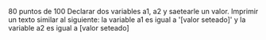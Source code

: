80 puntos de 100
Declarar dos variables 
a1, a2 y saetearle un valor.
Imprimir un texto similar al siguiente:
la variable a1 es igual a '[valor seteado]' y la variable a2 es igual a [valor seteado]
